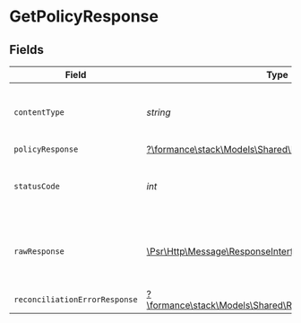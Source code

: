 # GetPolicyResponse


## Fields

| Field                                                                                                            | Type                                                                                                             | Required                                                                                                         | Description                                                                                                      |
| ---------------------------------------------------------------------------------------------------------------- | ---------------------------------------------------------------------------------------------------------------- | ---------------------------------------------------------------------------------------------------------------- | ---------------------------------------------------------------------------------------------------------------- |
| `contentType`                                                                                                    | *string*                                                                                                         | :heavy_check_mark:                                                                                               | HTTP response content type for this operation                                                                    |
| `policyResponse`                                                                                                 | [?\formance\stack\Models\Shared\PolicyResponse](../../Models/Shared/PolicyResponse.md)                           | :heavy_minus_sign:                                                                                               | OK                                                                                                               |
| `statusCode`                                                                                                     | *int*                                                                                                            | :heavy_check_mark:                                                                                               | HTTP response status code for this operation                                                                     |
| `rawResponse`                                                                                                    | [\Psr\Http\Message\ResponseInterface](https://www.php-fig.org/psr/psr-7/#33-psrhttpmessageresponseinterface)     | :heavy_check_mark:                                                                                               | Raw HTTP response; suitable for custom response parsing                                                          |
| `reconciliationErrorResponse`                                                                                    | [?\formance\stack\Models\Shared\ReconciliationErrorResponse](../../Models/Shared/ReconciliationErrorResponse.md) | :heavy_minus_sign:                                                                                               | Error response                                                                                                   |